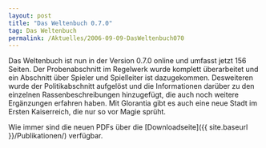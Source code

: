 ```yaml
---
layout: post
title: "Das Weltenbuch 0.7.0"
tag: Das Weltenbuch
permalink: /Aktuelles/2006-09-09-DasWeltenbuch070
---
```


Das Weltenbuch ist nun in der Version 0.7.0 online und umfasst jetzt 156 Seiten. Der Probenabschnitt im Regelwerk wurde komplett überarbeitet und ein Abschnitt über Spieler und Spielleiter ist dazugekommen. Desweiteren wurde der Politikabschnitt aufgelöst und die Informationen darüber zu den einzelnen Rassenbeschreibungen hinzugefügt, die auch noch weitere Ergänzungen erfahren haben. Mit Glorantia gibt es auch eine neue Stadt im Ersten Kaiserreich, die nur so vor Magie sprüht.

Wie immer sind die neuen PDFs über die [Downloadseite]({{ site.baseurl }}/Publikationen/) verfügbar.

